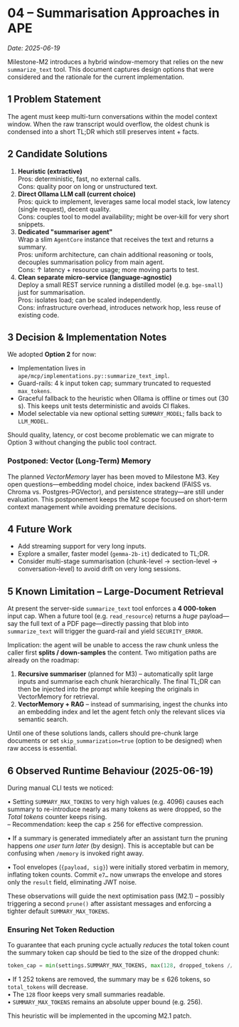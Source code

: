# 04 – Summarisation Approaches in APE

_Date: 2025-06-19_

Milestone-M2 introduces a hybrid window-memory that relies on the new `summarize_text` tool.  This document captures design options that were considered and the rationale for the current implementation.

## 1  Problem Statement
The agent must keep multi-turn conversations within the model context window.  When the raw transcript would overflow, the oldest chunk is condensed into a short TL;DR which still preserves intent + facts.

## 2  Candidate Solutions
1. **Heuristic (extractive)**  
   Pros: deterministic, fast, no external calls.  
   Cons: quality poor on long or unstructured text.
2. **Direct Ollama LLM call (current choice)**  
   Pros: quick to implement, leverages same local model stack, low latency (single request), decent quality.  
   Cons: couples tool to model availability; might be over-kill for very short snippets.
3. **Dedicated "summariser agent"**  
   Wrap a slim `AgentCore` instance that receives the text and returns a summary.  
   Pros: uniform architecture, can chain additional reasoning or tools, decouples summarisation policy from main agent.  
   Cons: ↑ latency + resource usage; more moving parts to test.
4. **Clean separate micro-service (language-agnostic)**  
   Deploy a small REST service running a distilled model (e.g. `bge-small`) just for summarisation.  
   Pros: isolates load; can be scaled independently.  
   Cons: infrastructure overhead, introduces network hop, less reuse of existing code.

## 3  Decision & Implementation Notes
We adopted **Option 2** for now:
* Implementation lives in `ape/mcp/implementations.py::summarize_text_impl`.
* Guard-rails: 4 k input token cap; summary truncated to requested `max_tokens`.
* Graceful fallback to the heuristic when Ollama is offline or times out (30 s).  This keeps unit tests deterministic and avoids CI flakes.
* Model selectable via new optional setting `SUMMARY_MODEL`; falls back to `LLM_MODEL`.

Should quality, latency, or cost become problematic we can migrate to Option 3 without changing the public tool contract.

### Postponed: Vector (Long-Term) Memory

The planned *VectorMemory* layer has been moved to Milestone M3.  Key open questions—embedding model choice, index backend (FAISS vs. Chroma vs. Postgres-PGVector), and persistence strategy—are still under evaluation.  This postponement keeps the M2 scope focused on short-term context management while avoiding premature decisions.

## 4  Future Work
* Add streaming support for very long inputs.  
* Explore a smaller, faster model (`gemma-2b-it`) dedicated to TL;DR.  
* Consider multi-stage summarisation (chunk-level → section-level → conversation-level) to avoid drift on very long sessions. 

## 5  Known Limitation – Large-Document Retrieval

At present the server-side `summarize_text` tool enforces a **4 000-token** input cap.  When a future tool (e.g. `read_resource`) returns a *huge* payload—say the full text of a PDF page—directly passing that blob into `summarize_text` will trigger the guard-rail and yield `SECURITY_ERROR`.

Implication: the agent will be unable to access the raw chunk unless the caller first **splits / down-samples** the content.  Two mitigation paths are already on the roadmap:

1. **Recursive summariser** (planned for M3) – automatically split large inputs and summarise each chunk hierarchically.  The final TL;DR can then be injected into the prompt while keeping the originals in VectorMemory for retrieval.
2. **VectorMemory + RAG** – instead of summarising, ingest the chunks into an embedding index and let the agent fetch only the relevant slices via semantic search.

Until one of these solutions lands, callers should pre-chunk large documents or set `skip_summarization=true` (option to be designed) when raw access is essential. 

## 6  Observed Runtime Behaviour (2025-06-19)

During manual CLI tests we noticed:

• Setting `SUMMARY_MAX_TOKENS` to very high values (e.g. 4096) causes each summary to re-introduce nearly as many tokens as were dropped, so the *Total tokens* counter keeps rising.  
  – Recommendation: keep the cap ≤ 256 for effective compression.

• If a summary is generated immediately after an assistant turn the pruning happens *one user turn later* (by design). This is acceptable but can be confusing when `/memory` is invoked right away.

• Tool envelopes (`{payload, sig}`) were initially stored verbatim in memory, inflating token counts.  Commit `e7…` now unwraps the envelope and stores only the `result` field, eliminating JWT noise.

These observations will guide the next optimisation pass (M2.1) – possibly triggering a second `prune()` after assistant messages and enforcing a tighter default `SUMMARY_MAX_TOKENS`. 

### Ensuring Net Token Reduction

To guarantee that each pruning cycle actually *reduces* the total token count the summary token cap should be tied to the size of the dropped chunk:

```python
token_cap = min(settings.SUMMARY_MAX_TOKENS, max(128, dropped_tokens // 2))
```

• If 1 252 tokens are removed, the summary may be ≤ 626 tokens, so `total_tokens` will decrease.  
• The `128` floor keeps very small summaries readable.  
• `SUMMARY_MAX_TOKENS` remains an absolute upper bound (e.g. 256).

This heuristic will be implemented in the upcoming M2.1 patch. 